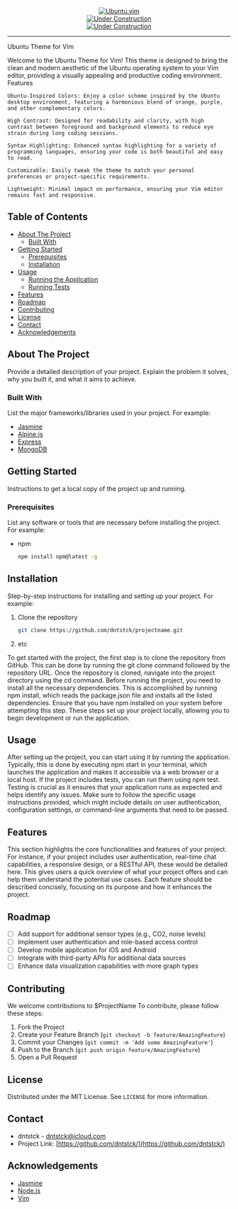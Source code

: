 <div align="center">    <a href="https://github.com/dntstck?tab=repositories" target="_blank"><img alt="Ubuntu.vim" src="https://img.shields.io/badge/Ubuntu.vim-151515?&logo=vim&logoColor=purple"></a></div>

<div align="center">    <a href="https://github.com/dntstck?tab=repositories" target="_blank"><img alt="Under Construction" src="https://img.shields.io/badge/build-passing-brightgreen"></a></div>

<div align="center">    <a href="https://github.com/dntstck?tab=repositories" target="_blank"><img alt="Under Construction" src="https://img.shields.io/badge/powered%20by%20Jasmine-EA4AAA?&logo=jasmine"></a></div>

<!-- https://img.shields.io/badge/any_text-you_like-blue -->

<hr>

Ubuntu Theme for Vim

Welcome to the Ubuntu Theme for Vim! This theme is designed to bring the clean and modern aesthetic of the Ubuntu operating system to your Vim editor, providing a visually appealing and productive coding environment.
Features

    Ubuntu-Inspired Colors: Enjoy a color scheme inspired by the Ubuntu desktop environment, featuring a harmonious blend of orange, purple, and other complementary colors.

    High Contrast: Designed for readability and clarity, with high contrast between foreground and background elements to reduce eye strain during long coding sessions.

    Syntax Highlighting: Enhanced syntax highlighting for a variety of programming languages, ensuring your code is both beautiful and easy to read.

    Customizable: Easily tweak the theme to match your personal preferences or project-specific requirements.

    Lightweight: Minimal impact on performance, ensuring your Vim editor remains fast and responsive.

## Table of Contents

- [About The Project](#about-the-project)
  - [Built With](#built-with)
- [Getting Started](#getting-started)
  - [Prerequisites](#prerequisites)
  - [Installation](#installation)
- [Usage](#usage)
  - [Running the Application](#running-the-application)
  - [Running Tests](#running-tests)
- [Features](#features)
- [Roadmap](#roadmap)
- [Contributing](#contributing)
- [License](#license)
- [Contact](#contact)
- [Acknowledgements](#acknowledgements)

## About The Project

Provide a detailed description of your project. Explain the problem it solves, why you built it, and what it aims to achieve.

### Built With

List the major frameworks/libraries used in your project. For example:

- [Jasmine](https://jasmine.org/)
- [Alpine.js](https://alpinejs.org/)
- [Express](https://expressjs.com/)
- [MongoDB](https://www.mongodb.com/)

## Getting Started

Instructions to get a local copy of the project up and running.

### Prerequisites

List any software or tools that are necessary before installing the project. For example:

- npm
  ```bash
  npm install npm@latest -g

## Installation

Step-by-step instructions for installing and setting up your project. For example:

1. Clone the repository
   ```bash
   git clone https://github.com/dntstck/projectname.git
2. etc

To get started with the project, the first step is to clone the repository from GitHub. This can be done by running the git clone command followed by the repository URL. Once the repository is cloned, navigate into the project directory using the cd command. Before running the project, you need to install all the necessary dependencies. This is accomplished by running npm install, which reads the package.json file and installs all the listed dependencies. Ensure that you have npm installed on your system before attempting this step. These steps set up your project locally, allowing you to begin development or run the application.

## Usage

After setting up the project, you can start using it by running the application. Typically, this is done by executing npm start in your terminal, which launches the application and makes it accessible via a web browser or a local host. If the project includes tests, you can run them using npm test. Testing is crucial as it ensures that your application runs as expected and helps identify any issues. Make sure to follow the specific usage instructions provided, which might include details on user authentication, configuration settings, or command-line arguments that need to be passed.

## Features

This section highlights the core functionalities and features of your project. For instance, if your project includes user authentication, real-time chat capabilities, a responsive design, or a RESTful API, these would be detailed here. This gives users a quick overview of what your project offers and can help them understand the potential use cases. Each feature should be described concisely, focusing on its purpose and how it enhances the project.

## Roadmap

- [ ] Add support for additional sensor types (e.g., CO2, noise levels)
- [ ] Implement user authentication and role-based access control
- [ ] Develop mobile application for iOS and Android
- [ ] Integrate with third-party APIs for additional data sources
- [ ] Enhance data visualization capabilities with more graph types

## Contributing

We welcome contributions to $ProjectName To contribute, please follow these steps:

1. Fork the Project
2. Create your Feature Branch (`git checkout -b feature/AmazingFeature`)
3. Commit your Changes (`git commit -m 'Add some AmazingFeature'`)
4. Push to the Branch (`git push origin feature/AmazingFeature`)
5. Open a Pull Request

## License

Distributed under the MIT License. See `LICENSE` for more information.

## Contact

- dntstck - [dntstck@icloud.com](mailto:dntstck@icloud.com)
- Project Link: [https://github.com/dntstck/](https://github.com/dntstck/)

## Acknowledgements

- [Jasmine](https://jasmine.org/)
- [Node.js](https://nodejs.org/)
- [Vim](https://vim.org/)
